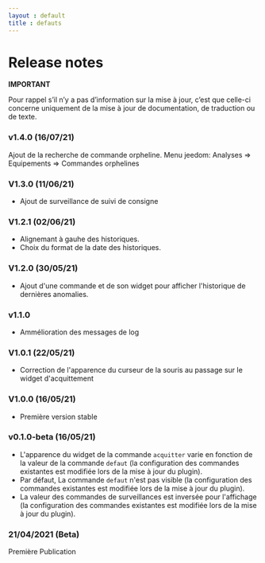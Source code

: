 ```yaml
---
layout : default
title : defauts
---
```

# Release notes

**IMPORTANT**

Pour rappel s’il n’y a pas d’information sur la mise à jour, c’est que celle-ci concerne uniquement de la mise à jour de documentation, de traduction ou de texte.

### v1.4.0 (16/07/21)
Ajout de la recherche de commande orpheline.
Menu jeedom: Analyses => Equipements => Commandes orphelines

### V1.3.0 (11/06/21)
+ Ajout de surveillance de suivi de consigne

### V1.2.1 (02/06/21)
+ Alignemant à gauhe des historiques.
+ Choix du format de la date des historiques.

### V1.2.0 (30/05/21)
+ Ajout d'une commande et de son widget pour afficher l'historique de dernières anomalies.

### v1.1.0 ##
+ Ammélioration des messages de log

### V1.0.1 (22/05/21)
+ Correction de l'apparence du curseur de la souris au passage sur le widget d'acquittement

### V1.0.0 (16/05/21)
+ Première version stable

### v0.1.0-beta (16/05/21)
+ L'apparence du widget de la commande `acquitter` varie en fonction de la valeur de la commande `defaut` (la configuration des commandes existantes est modifiée lors de la mise à jour du plugin).
+ Par défaut, La commande `defaut` n'est pas visible (la configuration des commandes existantes est modifiée lors de la mise à jour du plugin).
+ La valeur des commandes de surveillances est inversée pour l'affichage (la configuration des commandes existantes est modifiée lors de la mise à jour du plugin).

### 21/04/2021 (Beta)
Première Publication
